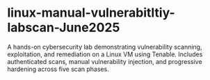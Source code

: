 # linux-manual-vulnerabitltiy-labscan-June2025
A hands-on cybersecurity lab demonstrating vulnerability scanning, exploitation, and remediation on a Linux VM using Tenable. Includes authenticated scans, manual vulnerability injection, and progressive hardening across five scan phases.
